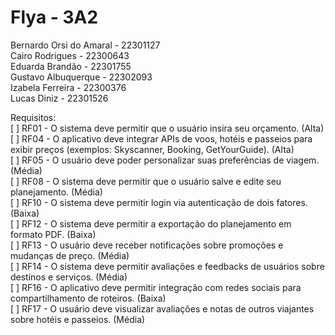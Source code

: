 # Flya - 3A2

Bernardo Orsi do Amaral - 22301127   
Cairo Rodrigues - 22300643  
Eduarda Brandão  - 22301755  
Gustavo Albuquerque - 22302093  
Izabela Ferreira  - 22300376  
Lucas Diniz - 22301526  


Requisitos:  
[ ] RF01 - O sistema deve permitir que o usuário insira seu orçamento. (Alta)  
[ ] RF04 - O aplicativo deve integrar APIs de voos, hotéis e passeios para exibir preços (exemplos: Skyscanner, Booking, GetYourGuide). (Alta)  
[ ] RF05 - O usuário deve poder personalizar suas preferências de viagem. (Média)  
[ ] RF08 - O sistema deve permitir que o usuário salve e edite seu planejamento. (Média)  
[ ] RF10 - O sistema deve permitir login via autenticação de dois fatores. (Baixa)  
[ ] RF12 - O sistema deve permitir a exportação do planejamento em formato PDF. (Baixa)  
[ ] RF13 - O usuário deve receber notificações sobre promoções e mudanças de preço. (Média)  
[ ] RF14 - O sistema deve permitir avaliações e feedbacks de usuários sobre destinos e serviços. (Média)  
[ ] RF16 - O aplicativo deve permitir integração com redes sociais para compartilhamento de roteiros. (Baixa)  
[ ] RF17 - O usuário deve visualizar avaliações e notas de outros viajantes sobre hotéis e passeios. (Média)  

